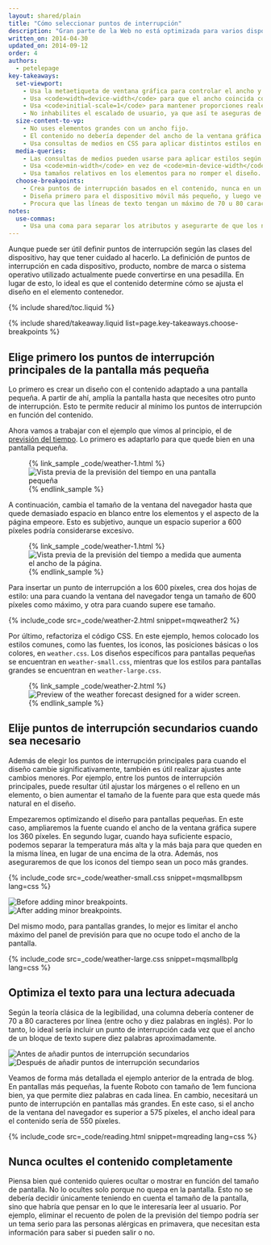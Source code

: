 ```yaml
---
layout: shared/plain
title: "Cómo seleccionar puntos de interrupción"
description: "Gran parte de la Web no está optimizada para varios dispositivos. Adquiere los conocimientos básicos para que tu sitio funcione en móviles, en ordenadores o en cualquier dispositivo con pantalla."
written_on: 2014-04-30
updated_on: 2014-09-12
order: 4
authors:
  - petelepage
key-takeaways:
  set-viewport:
    - Usa la metaetiqueta de ventana gráfica para controlar el ancho y el escalado de la ventana gráfica del navegador.
    - Usa <code>width=device-width</code> para que el ancho coincida con el de la pantalla en píxeles independientes del dispositivo.
    - Usa <code>initial-scale=1</code> para mantener proporciones reales entre los píxeles CSS y los píxeles independientes del dispositivo.
    - No inhabilites el escalado de usuario, ya que así te aseguras de que tu página sea accesible.
  size-content-to-vp:
    - No uses elementos grandes con un ancho fijo.
    - El contenido no debería depender del ancho de la ventana gráfica para mostrarse correctamente.
    - Usa consultas de medios en CSS para aplicar distintos estilos en pantallas pequeñas y grandes.
  media-queries:
    - Las consultas de medios pueden usarse para aplicar estilos según las características del dispositivo.
    - Usa <code>min-width</code> en vez de <code>min-device-width</code> para obtener una mayor compatibilidad.
    - Usa tamaños relativos en los elementos para no romper el diseño.
  choose-breakpoints:
    - Crea puntos de interrupción basados en el contenido, nunca en un dispositivo, producto o marca en particular.
    - Diseña primero para el dispositivo móvil más pequeño, y luego ve adaptando el diseño a las pantallas más grandes.
    - Procura que las líneas de texto tengan un máximo de 70 u 80 caracteres.
notes:
  use-commas:
    - Usa una coma para separar los atributos y asegurarte de que los navegadores más antiguos puedan procesarlos.
---
```

<p class="intro">
  Aunque puede ser útil definir puntos de interrupción según las clases del dispositivo, hay que tener cuidado al hacerlo.  La definición de puntos de interrupción en cada dispositivo, producto, nombre de marca o sistema operativo utilizado actualmente puede convertirse en una pesadilla. En lugar de esto, lo ideal es que el contenido determine cómo se ajusta el diseño en el elemento contenedor.
</p>


{% include shared/toc.liquid %}

{% include shared/takeaway.liquid list=page.key-takeaways.choose-breakpoints %}

## Elige primero los puntos de interrupción principales de la pantalla más pequeña

Lo primero es crear un diseño con el contenido adaptado a una pantalla pequeña. A partir de ahí, amplía la pantalla hasta que necesites otro punto de interrupción.  Esto te permite reducir al mínimo los puntos de interrupción en función del contenido.

Ahora vamos a trabajar con el ejemplo que vimos al principio, el de [previsión del tiempo]({{site.fundamentals}}/layouts/rwd-fundamentals/index.html).
Lo primero es adaptarlo para que quede bien en una pantalla pequeña.

<figure>
  {% link_sample _code/weather-1.html %}
    <img src="imgs/weather-1.png" class="center" srcset="imgs/weather-1.png 1x, imgs/weather-1-2x.png 2x" alt="Vista previa de la previsión del tiempo en una pantalla pequeña">
  {% endlink_sample %}
</figure>

A continuación, cambia el tamaño de la ventana del navegador hasta que quede demasiado espacio en blanco entre los elementos y el aspecto de la página empeore.  Esto es subjetivo, aunque un espacio superior a 600 píxeles podría considerarse excesivo.

<figure>
  {% link_sample _code/weather-1.html %}
    <img src="imgs/weather-2.png" class="center" srcset="imgs/weather-2.png 1x, imgs/weather-2-2x.png 2x" alt="Vista previa de la previsión del tiempo a medida que aumenta el ancho de la página.">
  {% endlink_sample %}
</figure>

Para insertar un punto de interrupción a los 600 píxeles, crea dos hojas de estilo: una para cuando la ventana del navegador tenga un tamaño de 600 píxeles como máximo, y otra para cuando supere ese tamaño.

{% include_code src=_code/weather-2.html snippet=mqweather2 %}

Por último, refactoriza el código CSS.  En este ejemplo, hemos colocado los estilos comunes, como las fuentes, los iconos, las posiciones básicas o los colores, en `weather.css`.  Los diseños específicos para pantallas pequeñas se encuentran en `weather-small.css`, mientras que los estilos para pantallas grandes se encuentran en `weather-large.css`.

<figure>
  {% link_sample _code/weather-2.html %}
    <img src="imgs/weather-3.png" class="center" srcset="imgs/weather-3.png 1x, imgs/weather-3-2x.png 2x" alt="Preview of the weather forecast designed for a wider screen.">
  {% endlink_sample %}
</figure>

## Elije puntos de interrupción secundarios cuando sea necesario

Además de elegir los puntos de interrupción principales para cuando el diseño cambie significativamente, también es útil realizar ajustes ante cambios menores.  Por ejemplo, entre los puntos de interrupción principales, puede resultar útil ajustar los márgenes o el relleno en un elemento, o bien aumentar el tamaño de la fuente para que esta quede más natural en el diseño.

Empezaremos optimizando el diseño para pantallas pequeñas.  En este caso, ampliaremos la fuente cuando el ancho de la ventana gráfica supere los 360 píxeles.  En segundo lugar, cuando haya suficiente espacio, podemos separar la temperatura más alta y la más baja para que queden en la misma línea, en lugar de una encima de la otra.  Además, nos aseguraremos de que los iconos del tiempo sean un poco más grandes.

{% include_code src=_code/weather-small.css snippet=mqsmallbpsm lang=css %}

<div class="mdl-grid">
  <div class="mdl-cell mdl-cell--6--col">
    <img src="imgs/weather-4-l.png" srcset="imgs/weather-4-l.png 1x, imgs/weather-4-l-2x.png 2x" alt="Before adding minor breakpoints.">
  </div>

  <div class="mdl-cell mdl-cell--6--col">
    <img src="imgs/weather-4-r.png" srcset="imgs/weather-4-r.png 1x, imgs/weather-4-r-2x.png 2x" alt="After adding minor breakpoints.">
  </div>
</div>

Del mismo modo, para pantallas grandes, lo mejor es limitar el ancho máximo del panel de previsión para que no ocupe todo el ancho de la pantalla.

{% include_code src=_code/weather-large.css snippet=mqsmallbplg lang=css %}

## Optimiza el texto para una lectura adecuada

Según la teoría clásica de la legibilidad, una columna debería contener de 70 a 80 caracteres por línea (entre ocho y diez palabras en inglés). Por lo tanto, lo ideal sería incluir un punto de interrupción cada vez que el ancho de un bloque de texto supere diez palabras aproximadamente.

<div class="mdl-grid">
  <div class="mdl-cell mdl-cell--6--col">
    <img src="imgs/reading-ph.png" srcset="imgs/reading-ph.png 1x, imgs/reading-ph-2x.png 2x" alt="Antes de añadir puntos de interrupción secundarios">
  </div>

  <div class="mdl-cell mdl-cell--6--col">
    <img src="imgs/reading-de.png" srcset="imgs/reading-de.png 1x, imgs/reading-de-2x.png 2x" alt="Después de añadir puntos de interrupción secundarios">
  </div>
</div>

Veamos de forma más detallada el ejemplo anterior de la entrada de blog.  En pantallas más pequeñas, la fuente Roboto con tamaño de 1em funciona bien, ya que permite diez palabras en cada línea. En cambio, necesitará un punto de interrupción en pantallas más grandes. En este caso, si el ancho de la ventana del navegador es superior a 575 píxeles, el ancho ideal para el contenido sería de 550 píxeles.

{% include_code src=_code/reading.html snippet=mqreading lang=css %}

## Nunca ocultes el contenido completamente

Piensa bien qué contenido quieres ocultar o mostrar en función del tamaño de pantalla.
No lo ocultes solo porque no quepa en la pantalla.  Esto no se debería decidir únicamente teniendo en cuenta el tamaño de la pantalla, sino que habría que pensar en lo que le interesaría leer al usuario.  Por ejemplo, eliminar el recuento de polen de la previsión del tiempo podría ser un tema serio para las personas alérgicas en primavera, que necesitan esta información para saber si pueden salir o no.




